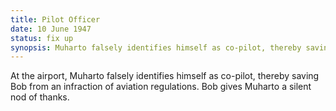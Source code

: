 ```yaml
---
title: Pilot Officer
date: 10 June 1947 
status: fix up
synopsis: Muharto falsely identifies himself as co-pilot, thereby saving Bob from an infraction of Filipino aviation regulations. 
---
```

At the airport, Muharto falsely identifies himself as co-pilot, thereby saving Bob from an infraction of aviation regulations. Bob gives Muharto a silent nod of thanks. 
